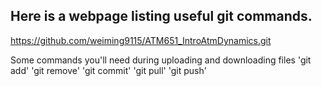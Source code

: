 ## Here is a webpage listing useful git commands.
https://github.com/weiming9115/ATM651_IntroAtmDynamics.git

Some commands you'll need during uploading and downloading files
'git add'
'git remove'
'git commit'
'git pull'
'git push'
